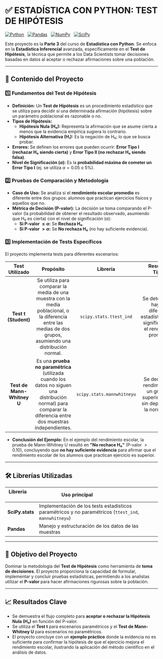 # ✅ ESTADÍSTICA CON PYTHON: TEST DE HIPÓTESIS

[![Python](https://img.shields.io/badge/Python-3670A0?style=flat&logo=python&logoColor=ffdd54)](https://www.python.org/)  
[![Pandas](https://img.shields.io/badge/Pandas-150458?style=flat&logo=pandas&logoColor=white)](https://pandas.pydata.org/)  
[![NumPy](https://img.shields.io/badge/NumPy-013243?style=flat&logo=numpy&logoColor=white)](https://numpy.org/)  
[![SciPy](https://img.shields.io/badge/SciPy-8DAA90?style=flat&logo=scipy&logoColor=white)](https://scipy.org/)

Este proyecto es la **Parte 3** del curso de **Estadística con Python**. Se enfoca en la **Estadística Inferencial** avanzada, específicamente en el **Test de Hipótesis**, la técnica que permite a los Data Scientists tomar decisiones basadas en datos al aceptar o rechazar afirmaciones sobre una población.

---

## 🧠 Contenido del Proyecto

### 1️⃣ Fundamentos del Test de Hipótesis
- **Definición:** Un **Test de Hipótesis** es un procedimiento estadístico que se utiliza para decidir si una determinada afirmación (hipótesis) sobre un parámetro poblacional es razonable o no.
- **Tipos de Hipótesis:**
    * **Hipótesis Nula (H₀):** Representa la afirmación que se asume cierta a menos que la evidencia empírica sugiera lo contrario.
    * **Hipótesis Alternativa (H₁):** Es la negación de H₀; lo que se busca probar.
- **Errores:** Se definen los errores que pueden ocurrir: **Error Tipo I (rechazar H₀ siendo cierta)** y **Error Tipo II (no rechazar H₀ siendo falsa)**.
- **Nivel de Significación ($\alpha$):** Es la **probabilidad máxima de cometer un Error Tipo I** (ej. se utiliza $\alpha = 0.05$ o 5%).

### 2️⃣ Pruebas de Comparación y Metodología
- **Caso de Uso:** Se analiza si el **rendimiento escolar promedio** es diferente entre dos grupos: alumnos que practican ejercicios físicos y aquellos que no.
- **Métrica de Decisión (P-valor):** La decisión se toma comparando el P-valor (la probabilidad de obtener el resultado observado, asumiendo que H₀ es cierta) con el nivel de significación ($\alpha$):
    * **Si P-valor $\le \alpha$:** Se **Rechaza H₀**.
    * **Si P-valor $> \alpha$:** Se **No rechaza H₀** (no hay suficiente evidencia).

### 3️⃣ Implementación de Tests Específicos
El proyecto implementa tests para diferentes escenarios:

| Test Utilizado | Propósito | Librería | Resultado Típico |
|:---:|:---:|:---:|:---:|
| **Test t (Student)** | Se utiliza para comparar la media de una muestra con la media poblacional, o la diferencia entre las medias de dos grupos, asumiendo una distribución normal. | `scipy.stats.ttest_ind` | Se determina si hay una diferencia estadísticamente significativa en el rendimiento promedio. |
| **Test de Mann-Whitney U** | Es una **prueba no paramétrica** (utilizada cuando los datos no siguen una distribución normal) para comparar la diferencia entre dos muestras independientes. | `scipy.stats.mannwhitneyu` | Se decide si el rendimiento de un grupo es superior al otro, sin depender de la normalidad. |

- **Conclusión del Ejemplo:** En el ejemplo del rendimiento escolar, la prueba de Mann-Whitney U resultó en **"No rechace H₀"** (P-valor $> 0.10$), concluyendo que **no hay suficiente evidencia** para afirmar que el rendimiento escolar de los alumnos que practican ejercicio es superior.

---

## 🛠️ Librerías Utilizadas

| Librería       | Uso principal                               |
|----------------|---------------------------------------------|
| **SciPy.stats**| Implementación de los tests estadísticos paramétricos y no paramétricos (`ttest_ind`, `mannwhitneyu`)|
| **Pandas**     | Manejo y estructuración de los datos de las muestras|

---

## 🎯 Objetivo del Proyecto
Dominar la metodología del **Test de Hipótesis** como herramienta de **toma de decisiones**. El proyecto proporciona la capacidad de formular, implementar y concluir pruebas estadísticas, permitiendo a los analistas utilizar el **P-valor** para hacer afirmaciones rigurosas sobre la población.

---

## 📈 Resultados Clave
- Se demuestra el flujo completo para **aceptar o rechazar la Hipótesis Nula (H₀)** en función del P-valor.
- Se utiliza el **Test t** para escenarios paramétricos y el **Test de Mann-Whitney U** para escenarios no paramétricos.
- El proyecto concluye con un **ejemplo práctico** donde la evidencia no es suficiente para confirmar la hipótesis de que el ejercicio mejora el rendimiento escolar, ilustrando la aplicación del método científico en el análisis de datos.

